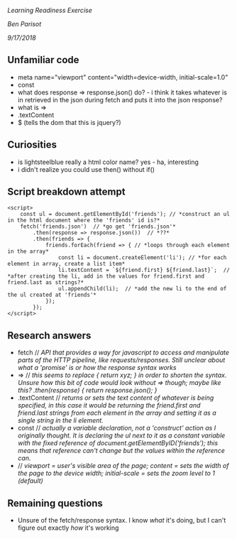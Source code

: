 *Learning Readiness Exercise*

*Ben Parisot*

*9/17/2018*

## Unfamiliar code

*  meta name="viewport" content="width=device-width, initial-scale=1.0"
*  const
*  what does response => response.json() do? - i think it takes whatever is in retrieved in the json during fetch and puts it into the json response?
*  what is =>
*  .textContent
* $ (tells the dom that this is jquery?)

## Curiosities
*  is lightsteelblue really a html color name?
	yes - ha, interesting
*  i didn't realize you could use then() without if()

## Script breakdown attempt

    <script>
        const ul = document.getElementById('friends'); // *construct an ul in the html document where the 'friends' id is?*
        fetch('friends.json')  // *go get 'friends.json'*
            .then(response => response.json())  // *??*
            .then(friends => {
                friends.forEach(friend => { // *loops through each element in the array*
                    const li = document.createElement('li'); // *for each element in array, create a list item*
                    li.textContent = `${friend.first} ${friend.last}`;  // *after creating the li, add in the values for friend.first and friend.last as strings?*
                    ul.appendChild(li);  // *add the new li to the end of the ul created at 'friends'*
                });
            });
    </script>

## Research answers

*  fetch // *API that provides a way for javascript to access and manipulate parts of the HTTP pipeline, like requests/responses. Still unclear about what a 'promise' is or how the response syntax works*
*  => //  *this seems to replace  { return xyz; } in order to shorten the syntax. Unsure how this bit of code would look without => though; maybe like this?*
	  *.then(response) {*
		*return response.json();*
	*}*
*  .textContent // *returns or sets the text content of whatever is being specified, in this case it would be returning the friend.first and friend.last strings from each element in the array and setting it as a single string in the li element.*
*  const // *actually a variable declaration, not a 'construct' action as I originally thought. It is declaring the ul next to it as a constant variable with the fixed reference of document.getElementByID('friends'); this means that reference can't change but the values within the reference can.*
*  <meta name="viewport" content="width=device-width, initial-scale=1.0"> // *viewport = user's visible area of the page; content =  sets the width of the page to the device width; initial-scale = sets the zoom level to 1 (default)*

## Remaining questions
*  Unsure of the fetch/response syntax. I know *what* it's doing, but I can't figure out exactly *how* it's working

